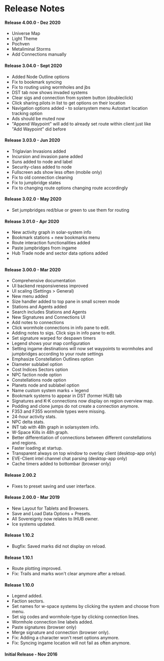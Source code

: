 # Release Notes

#### Release 4.00.0 - Dez 2020
 - Universe Map
 - Light Theme
 - Pochven
 - Metaliminal Storms
 - Add Connections manually

#### Release 3.04.0 - Sept 2020
 - Added Node Outline options 
 - Fix to bookmark syncing 
 - Fix to routing using wormholes and jbs 
 - DST tab now shows invaded systems 
 - Clear sigs and connection from system button (doubleclick)
 - Click sharing pilots in list to get options on their location
 - Navigation options added - to solarsystem menu Autostart location tracking option 
 - Ads should be muted now 
 - "Append Waypoint" will add to already set route within client just like "Add Waypoint" did before 

#### Release 3.03.0 - Jun 2020
  - Triglavian Invasions added  
 - Incursion and invasion pane added  
 - Suns added to node and label  
 - Security-class added to node  
 - Fullscreen ads show less often (mobile only) 
 - Fix to old connection cleaning  
 - Fix to jumpbridge states
 - Fix to changing route options changing route accordingly

#### Release 3.02.0 - May 2020
 - Set jumpbridges red/blue or green to use them for routing

#### Release 3.01.0 - Apr 2020
- New activity graph in solar-system info
- Bookmark stations + new bookmarks menu
- Route interaction functionalities added
- Paste jumpbridges from ingame
- Hub Trade node and sector data options added
- 
#### Release 3.00.0 - Mar 2020
- Comprehensive documentation
- UI backend responsiveness improved
- UI scaling (Settings > General)
- New menu added
- Size handler added to top pane in small screen mode
- Stations and Agents added
- Search includes Stations and Agents
- New Signatures and Connections UI
- Add notes to connections
- Click wormhole connections in info pane to edit.
- Adding notes to sigs. Click sigs in info pane to edit.
- Set signature warped for despawn timers
- Legend shows your map configuration
- Setting ingame destinations will now set waypoints to wormholes and jumpbridges according to your route settings
- Emphasize Constellation Outlines option
- Diameter sublabel option
- Cost Indices Sectors option
- NPC faction node option
- Constellations node option
- Planets node and sublabel option
- Name custom system marks + legend
- Bookmark systems to appear in DST (former HUB) tab
- Signatures and K-K connections now display on region overview map.
- Podding and clone jumps do not create a connection anymore.
- F353 and F355 wormhole types were missing.
- 24-hour activity stats.
- NPC delta stats.
- INT tab with 48h graph in solarsystem info.
- W-Space Kills in 48h graph.
- Better differentiation of connections between different constellations and regions.
- Faster loading at startup.
- Transparent always on top window to overlay client (desktop-app only)
- EVE-Client intel channel chat parsing (desktop-app only)
- Cache timers added to bottombar (browser only)

#### Release 2.00.2
- Fixes to preset saving and user interface.

#### Release 2.00.0 - Mar 2019
- New Layout for Tablets and Browsers.
- Save and Load Data Options + Presets.
- All Sovereignty now relates to IHUB owner.
- Ice systems updated.

#### Release 1.10.2
- Bugfix: Saved marks did not display on reload.

#### Release 1.10.1
- Route plotting improved.
- Fix: Trails and marks won't clear anymore after a reload.

#### Release 1.10.0
- Legend added.
- Faction sectors.
- Set names for w-space systems by clicking the system and choose from menu.
- Set sig codes and wormhole-type by clicking connection lines.
- Wormhole connection line labels added.
- Paste signatures (browser only)
- Merge signature and connection (browser only).
- Fix: Adding a character won't reset options anymore.
- Fix: Syncing ingame location will not fail as often anymore.

#### Initial Release - Nov 2016

<!--stackedit_data:
eyJoaXN0b3J5IjpbMTg4MzQ4NTY4LDYzNjk4MjI0OCwxMTQ2MT
E1OTkyLDEzOTcxNDk1NTIsLTU5OTY5OTk2NCwxNjkxMTIzNzA0
LDExNTUxMzM5ODQsLTExMTE3NjA5NjEsMzE1NTk3NjYzLDk5OT
UxNDM4MywyMDI5MzAyMDUzLC0zNzgxNTA5NTcsLTgwMTE1MDQ4
MSwyMTE4MDg4ODcsNjM5NjcxMjMsNzc4MjkxNjUxLC0xOTQ4Mj
M3MTg0XX0=
-->